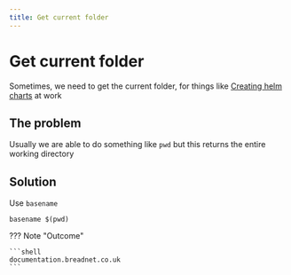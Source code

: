 ```yaml
---
title: Get current folder
---
```


# Get current folder

Sometimes, we need to get the current folder, for things like [Creating helm charts](../helm/create-helm-chart.md) at work

## The problem

Usually we are able to do something like `pwd` but this returns the entire working directory

## Solution

Use `basename`

```shell
basename $(pwd)
```

??? Note "Outcome"

    ```shell
    documentation.breadnet.co.uk
    ```
